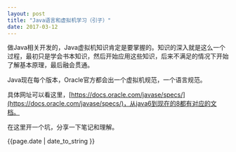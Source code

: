 ```yaml
---
layout: post
title: "Java语言和虚拟机学习（引子）"
date: 2017-03-12
---
```

做Java相关开发的，Java虚拟机知识肯定是要掌握的。知识的深入就是这么一个过程，最初只是学会书本知识，然后开始应用这些知识，后来不满足的情况下开始了解基本原理，最后融会贯通。

Java现在每个版本，Oracle官方都会出一个虚拟机规范，一个语言规范。

具体网址可以看这里，[https://docs.oracle.com/javase/specs/](https://docs.oracle.com/javase/specs/)，从java6到现在的8都有对应的文档。

在这里开一个坑，分享一下笔记和理解。

<p>{{page.date | date_to_string }} </p>
